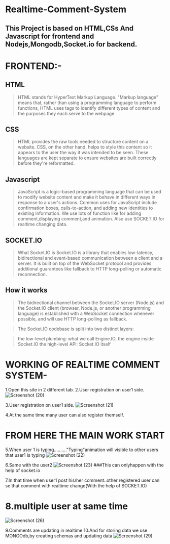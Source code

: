 # Realtime-Comment-System
## This Project is based on HTML,CSs And Javascript for frontend and Nodejs,Mongodb,Socket.io for backend.

# FRONTEND:-
## HTML
>HTML stands for HyperText Markup Language. "Markup language" means that, rather than using a programming language to perform functions, HTML uses tags to identify different types of content and the purposes they each serve to the webpage.

## CSS
>HTML provides the raw tools needed to structure content on a website. CSS, on the other hand, helps to style this content so it appears to the user the way it was intended to be seen. These languages are kept separate to ensure websites are built correctly before they're reformatted.

## Javascript
>JavaScript is a logic-based programming language that can be used to modify website content and make it behave in different ways in response to a user's actions. Common uses for JavaScript include confirmation boxes, calls-to-action, and adding new identities to existing information.
>We use lots of function like for adding comment,displaying comment,and animation.
>Also use SOCKET.IO for realtime changing data.


## SOCKET.IO
>What Socket.IO is
>Socket.IO is a library that enables low-latency, bidirectional and event-based communication between a client and a server.
>It is built on top of the WebSocket protocol and provides additional guarantees like fallback to HTTP long-polling or automatic reconnection.





## How it works
>The bidirectional channel between the Socket.IO server (Node.js) and the Socket.IO client (browser, Node.js, or another programming language) is established with a WebSocket connection whenever possible, and will use HTTP long-polling as fallback.

>The Socket.IO codebase is split into two distinct layers:

>the low-level plumbing: what we call Engine.IO, the engine inside Socket.IO
>the high-level API: Socket.IO itself


# WORKING OF REALTIME COMMENT SYSTEM-

1.Open this site in 2 different tab.
2.User registration on user1 side.
![Screenshot (20)](https://user-images.githubusercontent.com/62016867/166115508-afc449b9-aad8-4ee2-8313-af7e18363adf.png)

3.User registration on user1 side.
![Screenshot (21)](https://user-images.githubusercontent.com/62016867/166115606-eff3fa4a-5626-4356-b5f4-1cabc9f1824d.png)

4.At the  same time many user can also register themself.



# FROM HERE THE MAIN WORK START
5.When user 1 is typing.........."Typing"animation will visible to other users that user1 is typing
![Screenshot (22)](https://user-images.githubusercontent.com/62016867/166115709-635969fe-f17e-4204-8a6a-e7f0ef5a45ef.png)


6.Same with the user2
![Screenshot (23)](https://user-images.githubusercontent.com/62016867/166115729-bd25c971-7b25-4247-9331-9861f6bdcfcd.png)
###This can onlyhappen with the help of socket.io

7.In that time when user1 post his/her comment..other registered user can se that comment with realtime change(With the help of SOCKET.IO)

# 8.multiple user at same time

![Screenshot (26)](https://user-images.githubusercontent.com/62016867/166115935-8124ae68-8ef4-4906-95c3-c73fad2dbef6.png)



9.Comments are updating in realtime
10.And for storing data we use MONGOdb,by creating schemas and updating data
![Screenshot (29)](https://user-images.githubusercontent.com/62016867/166115996-6f6dd508-bad9-4fe4-9690-ba804bbfdac2.png)

